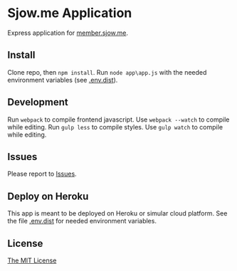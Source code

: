 # Sjow.me Application

Express application for [member.sjow.me](http://member.sjow.me).

## Install

Clone repo, then `npm install`. Run `node app\app.js` with the needed environment 
variables (see [.env.dist](https://github.com/Bixie/sjowme-app/blob/master/.env.dist)).

## Development

Run `webpack` to compile frontend javascript. Use `webpack --watch` to compile while editing.
Run `gulp less` to compile styles. Use `gulp watch` to compile while editing.


## Issues

Please report to [Issues](https://github.com/Bixie/sjowme-app/issues).

## Deploy on Heroku

This app is meant to be deployed on Heroku or simular cloud platform. 
See the file [.env.dist](https://github.com/Bixie/sjowme-app/blob/master/.env.dist) for needed environment variables.

## License

[The MIT License](http://opensource.org/licenses/MIT)